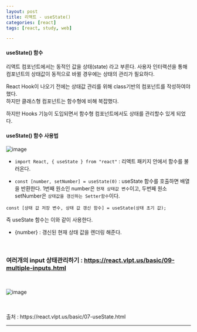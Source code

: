 ```yaml
---
layout: post
title: 리액트 - useState()
categories: [react]
tags: [react, study, web]

---
```


#### useState() 함수

리액트 컴포넌트에서는 동적인 값을 상태(state) 라고 부른다. 
사용자 인터랙션을 통해 컴포넌트의 상태값이 동적으로 바뀔 경우에는 상태의 관리가 필요하다. 

React Hook이 나오기 전에는 상태값 관리를 위해 class기반의 컴포넌트를 작성하여야 했다.    
하지만 클래스형 컴포넌트는 함수형에 비해 복잡했다. 

하지만 Hooks 기능이 도입되면서 함수형 컴포넌트에서도 상태를 관리할수 있게 되었다. 

#### useState() 함수 사용법

![image](https://user-images.githubusercontent.com/49177223/109421900-973d9300-7a1c-11eb-9c96-5b54427b8740.png)
    

- `import React, { useState } from "react"`
  : 리액트 패키지 안에서 함수를 불러온다. 

- `const [number, setNumber] = useState(0)`
  : useState 함수를 호출하면 배열을 반환한다. 
  1번째 원소인 number은 `현재 상태값 변수`이고, 두번째 원소 setNumber은 `상태값을 갱신하는 Setter함수`이다.   

``` 
const [상태 값 저장 변수, 상태 값 갱신 함수] = useState(상태 초기 값);
```

즉 useState 함수는 이와 같이 사용한다. 
    

- {number} 
  : 갱신된 현재 상태 값을 렌더링 해준다. 

<br>  

### 여러개의 input 상태관리하기 : https://react.vlpt.us/basic/09-multiple-inputs.html

<br>   

![image](https://user-images.githubusercontent.com/49177223/109422136-978a5e00-7a1d-11eb-8d41-1b1545a1a631.png)


<br>  
<br>  
출처 : https://react.vlpt.us/basic/07-useState.html

- - -

